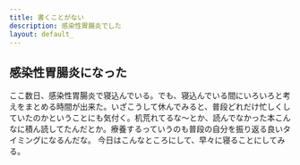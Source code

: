 ```yaml
---
title: 書くことがない
description: 感染性胃腸炎でした
layout: default_
---
```


## 感染性胃腸炎になった
ここ数日、感染性胃腸炎で寝込んでいる。でも、寝込んでいる間にいろいろと考えをまとめる時間が出来た。いざこうして休んでみると、普段どれだけ忙しくしていたのかということにも気付く。机荒れてるな～とか、読んでなかった本こんなに積ん読してたんだとか。療養するっていうのも普段の自分を振り返る良いタイミングになるんだな。
今日はこんなところにして、早々に寝ることにしてみる。

